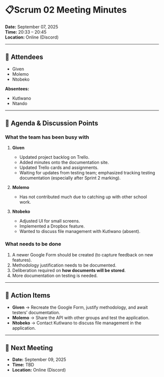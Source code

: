 # 📋Scrum 02 Meeting Minutes

**Date:** September 07, 2025  
**Time:** 20:33 – 20:45  
**Location:** Online (Discord)  

---

## 👥 Attendees
- Given  
- Molemo  
- Ntobeko  

**Absentees:**  
- Kutlwano  
- Ntando  

---

## 📝 Agenda & Discussion Points

### What the team has been busy with
1. **Given**  
   - Updated project backlog on Trello.  
   - Added minutes onto the documentation site.  
   - Updated Trello cards and assignments.  
   - Waiting for updates from testing team; emphasized tracking testing documentation (especially after Sprint 2 marking).  

2. **Molemo**  
   - Has not contributed much due to catching up with other school work.  

3. **Ntobeko**  
   - Adjusted UI for small screens.  
   - Implemented a Dropbox feature.  
   - Wanted to discuss file management with Kutlwano (absent).  

### What needs to be done
1. A newer Google Form should be created (to capture feedback on new features).  
2. Methodology justification needs to be documented.  
3. Deliberation required on **how documents will be stored**.  
4. More documentation on testing is needed.  

---

## 👤 Action Items
- **Given** → Recreate the Google Form, justify methodology, and await testers’ documentation.  
- **Molemo** → Share the API with other groups and test the application.  
- **Ntobeko** → Contact Kutlwano to discuss file management in the application.  

---

## 📅 Next Meeting
- **Date:** September 09, 2025  
- **Time:** TBD  
- **Location:** Online (Discord)  
